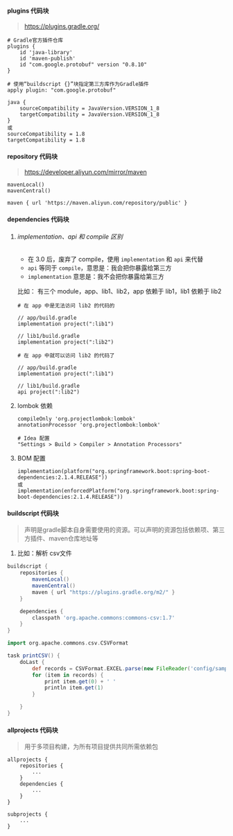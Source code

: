 #### plugins  代码块

>  https://plugins.gradle.org/ 

```
# Gradle官方插件仓库
plugins {
    id 'java-library'
    id 'maven-publish'
    id "com.google.protobuf" version "0.8.10"
}

# 使用“buildscript {}”块指定第三方库作为Gradle插件
apply plugin: "com.google.protobuf"

java {
    sourceCompatibility = JavaVersion.VERSION_1_8
    targetCompatibility = JavaVersion.VERSION_1_8
}
或
sourceCompatibility = 1.8
targetCompatibility = 1.8
```

#### repository  代码块

>  https://developer.aliyun.com/mirror/maven 

```
mavenLocal()
mavenCentral()

maven { url 'https://maven.aliyun.com/repository/public' }
```

#### dependencies  代码块

1. ###### implementation、api 和 compile 区别

    -  在 3.0 后，废弃了 compile，使用 `implementation` 和 `api` 来代替 
    -  `api` 等同于 `compile`，意思是：我会把你暴露给第三方 
    -  `implementation` 意思是：我不会把你暴露给第三方 
    
    比如： 有三个 module，app、lib1、lib2，app 依赖于 lib1，lib1 依赖于 lib2 

    ```
    # 在 app 中是无法访问 lib2 的代码的

    // app/build.gradle
    implementation project(":lib1")

    // lib1/build.gradle
    implementation project(":lib2")
    ```

    ```
    # 在 app 中就可以访问 lib2 的代码了

    // app/build.gradle
    implementation project(":lib1")

    // lib1/build.gradle
    api project(":lib2")
    ```

2. lombok 依赖

    ```
    compileOnly 'org.projectlombok:lombok'
    annotationProcessor 'org.projectlombok:lombok'

    # Idea 配置
    "Settings > Build > Compiler > Annotation Processors"
    ```

3. BOM 配置

    ```
    implementation(platform("org.springframework.boot:spring-boot-dependencies:2.1.4.RELEASE"))
    或
    implementation(enforcedPlatform("org.springframework.boot:spring-boot-dependencies:2.1.4.RELEASE"))
    ```

#### buildscript  代码块

> 声明是gradle脚本自身需要使用的资源。可以声明的资源包括依赖项、第三方插件、maven仓库地址等

1. 比如：解析 csv文件

```groovy
buildscript {
    repositories {
        mavenLocal()
        mavenCentral()
        maven { url "https://plugins.gradle.org/m2/" }
    }

    dependencies {
        classpath 'org.apache.commons:commons-csv:1.7'
    }
}

import org.apache.commons.csv.CSVFormat

task printCSV() {
    doLast {
        def records = CSVFormat.EXCEL.parse(new FileReader('config/sample.csv'))
        for (item in records) {
            print item.get(0) + ' '
            println item.get(1)
        }

    }
}
```

####  **allprojects**  代码块

>  用于多项目构建，为所有项目提供共同所需依赖包 

```
allprojects {
    repositories {
    	...
    }
    dependencies {
    	...
    }
}

subprojects {
	...
}
```

